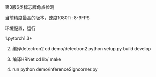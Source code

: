 第3版6类标志牌角点检测

当前精度最高的版本，速度1080Ti: 8-9FPS


环境配置，运行

1.pytorch1.3+

2. 编译detectron2
   cd demo/detectron2
   python setup.py build develop

3. 编译HRNet
   cd lib/
   make 

4. run
   python demo/inferenceSigncorner.py
